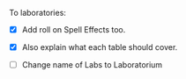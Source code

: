 To laboratories: 
- [x] Add roll on Spell Effects too.
- [x] Also explain what each table should cover.
- [ ] Change name of Labs to Laboratorium

